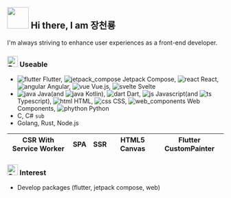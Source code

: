 ## <img src="https://user-images.githubusercontent.com/74038190/213844263-a8897a51-32f4-4b3b-b5c2-e1528b89f6f3.png" width="50px" style="max-width: 100%;"> Hi there, I am 장천룡
I'm always striving to enhance user experiences as a front-end developer.

### <img src="https://raw.githubusercontent.com/Tarikul-Islam-Anik/Animated-Fluent-Emojis/master/Emojis/Hand%20gestures/Brain.png" alt="Brain" width="25" height="25" /> Useable
- ![flutter](https://github.com/MTtankkeo/MTtankkeo/assets/122026021/dedef2f2-0e5d-4637-a709-4403ca662ee6) Flutter, ![jetpack_compose](https://github.com/MTtankkeo/MTtankkeo/assets/122026021/b454249f-6279-452e-87ab-27962be980d6) Jetpack Compose, ![react](https://github.com/MTtankkeo/MTtankkeo/assets/122026021/8459da61-1862-427c-a478-8d36e0c94f21) React, ![angular](https://github.com/MTtankkeo/MTtankkeo/assets/122026021/4d52c24c-06b7-4d50-b617-4c280c8d7756) Angular, ![vue](https://github.com/MTtankkeo/MTtankkeo/assets/122026021/1ef8f34e-1206-44f4-93ec-0d2c0f43380a) Vue.js, ![svelte](https://github.com/MTtankkeo/MTtankkeo/assets/122026021/2c7ba8fa-f458-4f04-aad0-03538340a9cc) Svelte
- ![java](https://github.com/MTtankkeo/MTtankkeo/assets/122026021/a339bed5-1064-4512-b4e0-7dc35ee02ecd) Java(and ![java](https://github.com/MTtankkeo/MTtankkeo/assets/122026021/f9cca4f9-28a4-4a2d-aec2-b671defdd046) Kotlin), ![dart](https://github.com/MTtankkeo/MTtankkeo/assets/122026021/60c5a1bd-a79c-4371-8117-e8ee234ad431) Dart, ![js](https://github.com/MTtankkeo/MTtankkeo/assets/122026021/3eb58a56-8058-40c3-b594-ad9823394ab3) Javascript(and ![ts](https://github.com/MTtankkeo/MTtankkeo/assets/122026021/7e124fcb-0518-4304-b8e1-c04091bc4a53) Typescript), ![html](https://github.com/MTtankkeo/MTtankkeo/assets/122026021/3d230a6d-eff3-4914-a473-522e45ef9f0f) HTML, ![css](https://github.com/MTtankkeo/MTtankkeo/assets/122026021/6cab5d73-f054-42f1-abb4-b956e775def5) CSS, ![web_components](https://github.com/MTtankkeo/MTtankkeo/assets/122026021/6a6b8136-346f-423a-8e3b-956732727557) Web Components, ![phython](https://github.com/MTtankkeo/MTtankkeo/assets/122026021/341433d7-e345-4c96-9a9d-d8ef56463f8b) Python
- C, C# `sub`
- Golang, Rust, Node.js

<table>
  <thead>
    <tr>
      <th>CSR With Service Worker</th>
      <th>SPA</th>
      <th>SSR</th>
      <th>HTML5 Canvas</th>
      <th>Flutter CustomPainter</th>
    </tr>
  </tbody>
</table>

### <img src="https://raw.githubusercontent.com/Tarikul-Islam-Anik/Animated-Fluent-Emojis/master/Emojis/Smilies/Smiling%20Face%20with%20Heart-Eyes.png" alt="Smiling Face with Heart-Eyes" width="25" height="25" /> Interest
- Develop packages (flutter, jetpack compose, web)
